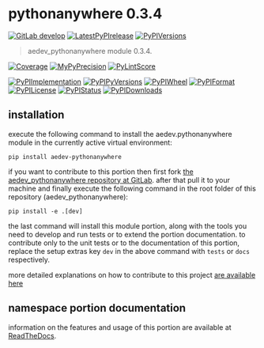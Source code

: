 <!-- THIS FILE IS EXCLUSIVELY MAINTAINED by the project aedev.aedev V0.3.20 -->
<!-- THIS FILE IS EXCLUSIVELY MAINTAINED by the project aedev.tpl_namespace_root V0.3.14 -->
# pythonanywhere 0.3.4

[![GitLab develop](https://img.shields.io/gitlab/pipeline/aedev-group/aedev_pythonanywhere/develop?logo=python)](
    https://gitlab.com/aedev-group/aedev_pythonanywhere)
[![LatestPyPIrelease](
    https://img.shields.io/gitlab/pipeline/aedev-group/aedev_pythonanywhere/release0.3.3?logo=python)](
    https://gitlab.com/aedev-group/aedev_pythonanywhere/-/tree/release0.3.3)
[![PyPIVersions](https://img.shields.io/pypi/v/aedev_pythonanywhere)](
    https://pypi.org/project/aedev-pythonanywhere/#history)

>aedev_pythonanywhere module 0.3.4.

[![Coverage](https://aedev-group.gitlab.io/aedev_pythonanywhere/coverage.svg)](
    https://aedev-group.gitlab.io/aedev_pythonanywhere/coverage/index.html)
[![MyPyPrecision](https://aedev-group.gitlab.io/aedev_pythonanywhere/mypy.svg)](
    https://aedev-group.gitlab.io/aedev_pythonanywhere/lineprecision.txt)
[![PyLintScore](https://aedev-group.gitlab.io/aedev_pythonanywhere/pylint.svg)](
    https://aedev-group.gitlab.io/aedev_pythonanywhere/pylint.log)

[![PyPIImplementation](https://img.shields.io/pypi/implementation/aedev_pythonanywhere)](
    https://gitlab.com/aedev-group/aedev_pythonanywhere/)
[![PyPIPyVersions](https://img.shields.io/pypi/pyversions/aedev_pythonanywhere)](
    https://gitlab.com/aedev-group/aedev_pythonanywhere/)
[![PyPIWheel](https://img.shields.io/pypi/wheel/aedev_pythonanywhere)](
    https://gitlab.com/aedev-group/aedev_pythonanywhere/)
[![PyPIFormat](https://img.shields.io/pypi/format/aedev_pythonanywhere)](
    https://pypi.org/project/aedev-pythonanywhere/)
[![PyPILicense](https://img.shields.io/pypi/l/aedev_pythonanywhere)](
    https://gitlab.com/aedev-group/aedev_pythonanywhere/-/blob/develop/LICENSE.md)
[![PyPIStatus](https://img.shields.io/pypi/status/aedev_pythonanywhere)](
    https://libraries.io/pypi/aedev-pythonanywhere)
[![PyPIDownloads](https://img.shields.io/pypi/dm/aedev_pythonanywhere)](
    https://pypi.org/project/aedev-pythonanywhere/#files)


## installation


execute the following command to install the
aedev.pythonanywhere module
in the currently active virtual environment:
 
```shell script
pip install aedev-pythonanywhere
```

if you want to contribute to this portion then first fork
[the aedev_pythonanywhere repository at GitLab](
https://gitlab.com/aedev-group/aedev_pythonanywhere "aedev.pythonanywhere code repository").
after that pull it to your machine and finally execute the
following command in the root folder of this repository
(aedev_pythonanywhere):

```shell script
pip install -e .[dev]
```

the last command will install this module portion, along with the tools you need
to develop and run tests or to extend the portion documentation. to contribute only to the unit tests or to the
documentation of this portion, replace the setup extras key `dev` in the above command with `tests` or `docs`
respectively.

more detailed explanations on how to contribute to this project
[are available here](
https://gitlab.com/aedev-group/aedev_pythonanywhere/-/blob/develop/CONTRIBUTING.rst)


## namespace portion documentation

information on the features and usage of this portion are available at
[ReadTheDocs](
https://aedev.readthedocs.io/en/latest/_autosummary/aedev.pythonanywhere.html
"aedev_pythonanywhere documentation").
